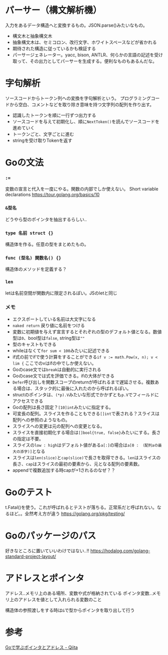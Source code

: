 # パーサー（構文解析機）
入力をあるデータ構造へと変換するもの。JSON.parse()みたいなもの。
- 構文木と抽象構文木
- 抽象構文木は、セミコロン、改行文字、ホワイトスペースなどが省かれる
- 期待された構造に従っているかも検証する
- パーサージェネレーター。yacc, bison, ANTLR、何らかの言語の記述を受け取って、その出力としてパーサーを生成する。便利なものもあるんだな。

# 字句解析
ソースコードからトークン列への変換を字句解析という。
プログラミングコードから空白、コメントなどを取り除き意味を持つ文字列の配列を作り出す。
- 認識したトークンを順に一行ずつ出力する
- ソースコードを与えて初期化し、順に`NextToken()`を読んでソースコードを進めていく
- トークンごと、文字ごとに進む
- stringを受け取りTokenを返す


# Goの文法

### `:=`
変数の宣言と代入を一度にやる。関数の内部でしか使えない。
Short variable declarations
https://tour.golang.org/basics/10

### `&型名`
どうやら型のポインタを抽出するらしい..

### `type 名前 struct {}`
構造体を作る。任意の型をまとめたもの。

### `func (型名) 関数名() {}`
構造体のメソッドを定義する？

### `len`
letは名前空間が関数内に限定されるぽい。JSのletと同じ

### メモ
- エクスポートしている名前は大文字になる
- `naked return` 戻り値に名前をつける
- 変数に初期値を与えず宣言するとそれぞれの型のデフォルト値となる。数値型は`0`、bool型は`false`, string型は`""`
- 型のキャストもできる
- whileはなくて`for sum < 100`みたいに記述できる
- if式の前でifで使う計算をすることができる`if v := math.Pow(x, n); v < lim {` ここでのvはifの中でしか使えない。
- Goのcase文では`break`は自動的に実行される
- Goのcase文では式を評価できる。ifの大体ができる
- `Defer`呼び出しを関数スコープのreturnが呼ばれるまで遅延させる。複数ある場合は、スタック的に最後に入れたのから呼ばれるぽい。
- structのポインタは、`(*p).V`みたいな形式でかかずとも`p.V`でフィールドにアクセスできる
- Goの配列は長さ固定？`[10]int`みたいに指定する。
- 可変長の配列。スライスを作ることもできる`[]int`で表される？スライスは配列への参照のようなもの。
- スライスへの変更は元の配列への変更となる。
- スライスを直接初期化する場合は`[]bool{true, false}`みたいにする。長さの指定は不要。
- スライスの`low : high`はデフォルト値がある`a[:]`の場合は`a[0 : （配列aの最大の添字)]`となる
- スライスは`len(slice)`と`cap(slice)`で長さを取得できる。`len`はスライスの長さ、`cap`はスライスの最初の要素から、元となる配列の要素数。
- appendで複数追加する時capが+1されるのなぜ？？


# Goのテスト
t.Fatal()を使う。これが呼ばれるとテストが落ちる。正常系だと呼ばれない。なるほど。。全然考え方が違う
https://golang.org/pkg/testing/

# Goのパッケージのパス
好きなところに置いていいわけではない..!!
https://hodalog.com/golang-standard-project-layout/

# アドレスとポインタ
アドレス..メモリ上のある場所、変数や式が格納されている
ポインタ変数..メモリ上のアドレスを値として入れられる変数のこと

構造体の参照渡しをする時は`&`で型からポインタを取り出して行う



# 参考
[Goで学ぶポインタとアドレス - Qiita](https://qiita.com/Sekky0905/items/447efa04a95e3fec217f)

